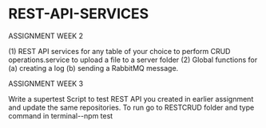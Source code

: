 # REST-API-SERVICES

ASSIGNMENT WEEK 2

(1) REST API services for any table of your choice to perform  CRUD operations.service to upload a file to a server folder
(2) Global functions for (a) creating a log (b) sending a RabbitMQ message. 


ASSIGNMENT WEEK 3

Write a supertest Script to test REST API you created in earlier assignment and update the same repositories.
To run go to RESTCRUD folder and type command in terminal--npm test
